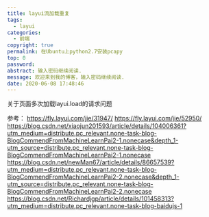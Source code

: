 ```yaml
---
title: layui流加载重复
tags:
  - layui
categories:
  - 前端
copyright: true
permalink: 在Ubuntu上python2.7安装pcapy
top: 0
password: 
abstract: 输入密码继续阅读.
message: 欢迎来到我的博客，输入密码继续阅读.
date: 2020-06-08 17:48:46
---
```

关于页面多次加载layui.load的请求问题



<!--more-->

参考：
https://fly.layui.com/jie/31947/
https://fly.layui.com/jie/52950/
https://blog.csdn.net/xiaojun201593/article/details/104006361?utm_medium=distribute.pc_relevant.none-task-blog-BlogCommendFromMachineLearnPai2-1.nonecase&depth_1-utm_source=distribute.pc_relevant.none-task-blog-BlogCommendFromMachineLearnPai2-1.nonecase
https://blog.csdn.net/newMan67/article/details/86657539?utm_medium=distribute.pc_relevant.none-task-blog-BlogCommendFromMachineLearnPai2-2.nonecase&depth_1-utm_source=distribute.pc_relevant.none-task-blog-BlogCommendFromMachineLearnPai2-2.nonecase
https://blog.csdn.net/Richardjgp/article/details/101458313?utm_medium=distribute.pc_relevant.none-task-blog-baidujs-1